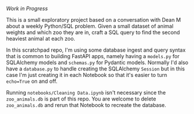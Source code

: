 _Work in Progress_

This is a small exploratory project based on a conversation with Dean M about a weekly Python/SQL problem. Given a small dataset of animal weights and which zoo they are in, craft a SQL query to find the second heaviest animal at each zoo.

In this scratchpad repo, I'm using some database ingest and query syntax that is common to building FastAPI apps, namely having a `models.py` for SQLAlchemy models and `schemas.py` for Pydantic models. Normally I'd also have a `database.py` to handle creating the SQLAlchemy `Session` but in this case I'm just creating it in each Notebook so that it's easier to turn `echo=True` on and off.

Running `notebooks/Cleaning Data.ipynb` isn't necessary since the `zoo_animals.db` is part of this repo. You are welcome to delete `zoo_animals.db` and rerun that Notebook to recreate the database.
